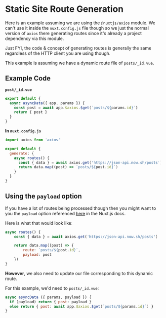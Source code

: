 # Static Site Route Generation

Here is an example assuming we are using the `@nuxtjs/axios` module. We can't use it inside the
`nuxt.config.js` file though so we just the normal version of `axios` there
generating routes since it's
already a project dependency via this module.

Just FYI, the code & concept of generating routes is generally the same regardless of the HTTP
client you are using though.

This example is assuming we have a dynamic route file of `posts/_id.vue`.

## Example Code

**`post/_id.vue`**

```js
export default {
  async asyncData({ app, params }) {
    const post = await app.$axios.$get(`posts/${params.id}`)
    return { post }
  }
}
```

**In `nuxt.config.js`**

```js
import axios from 'axios'

export default {
  generate: {
    async routes() {
      const { data } = await axios.get('https://json-api.now.sh/posts')
      return data.map((post) => `posts/${post.id}`)
    }
  }
}
```

## Using the `payload` option

If you have a lot of routes being processed though then you might want to you
the `payload` option referenced
[here](https://nuxtjs.org/api/configuration-generate#speeding-up-dynamic-route-generation-with-code-payload-code-)
in the Nuxt.js docs.

Here is what that would look like:

```js
async routes() {
    const { data } = await axios.get('https://json-api.now.sh/posts')

    return data.map((post) => {
        route: `posts/${post.id}`,
        payload: post
    })
}
```

**However**, we also need to update our file corresponding to this dynamic
route.

For this example, we'd need to `posts/_id.vue`:

```js
async asyncData ({ params, payload }) {
  if (payload) return { post: payload }
  else return { post: await app.$axios.$get(`posts/${params.id}`) }
}
```
